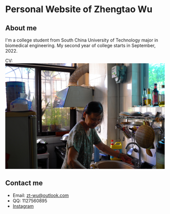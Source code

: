 # Personal Website of Zhengtao Wu

## About me

I'm a college student from South China University of Technology major in biomedical engineering. My second year of college starts in September, 2022. 

CV: ![photo](L9980422.JPG)

## Contact me

  * Email: zt-wu@outlook.com
  * QQ: 1127560895
  * <a href="https://www.instagram.com/zhengtao_wu/">Instagram
